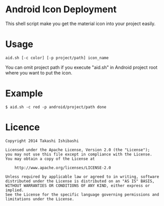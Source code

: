 Android Icon Deployment
=======================


This shell script make you get the material icon into your project easily.


Usage
=====

    aid.sh [-c color] [-p project/path] icon_name

You can omit project path if you execute "aid.sh" in Android project root where you want to put the icon.


Example
=======

    $ aid.sh -c red -p android/project/path done


Licence
=======
    
    Copyright 2014 Takashi Ishibashi

    Licensed under the Apache License, Version 2.0 (the "License");
    you may not use this file except in compliance with the License.
    You may obtain a copy of the License at

        http://www.apache.org/licenses/LICENSE-2.0

    Unless required by applicable law or agreed to in writing, software
    distributed under the License is distributed on an "AS IS" BASIS,
    WITHOUT WARRANTIES OR CONDITIONS OF ANY KIND, either express or implied.
    See the License for the specific language governing permissions and
    limitations under the License.
